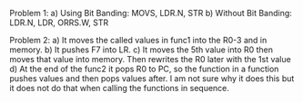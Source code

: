 
Problem 1:
	a) Using Bit Banding: MOVS, LDR.N, STR
	b) Without Bit Banding: LDR.N, LDR, ORRS.W, STR
	
Problem 2:
	a) It moves the called values in func1 into the R0-3 and in memory.
	b) It pushes F7 into LR.
	c) It moves the 5th value into R0 then moves that value into memory. Then rewrites the R0 later with the 1st value
	d) At the end of the func2 it pops R0 to PC, so the function in a function pushes values and then pops values after. I am not sure why it does this but it does not do that when calling the functions in sequence. 
	
